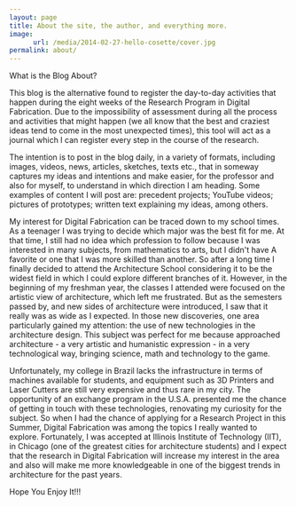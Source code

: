 ```yaml
---
layout: page
title: About the site, the author, and everything more.
image:
      url: /media/2014-02-27-hello-cosette/cover.jpg
permalink: about/
---
```


<div class="message">
  What is the Blog About?
</div>

This blog is the alternative found to register the day-to-day activities that happen during the eight weeks of the Research Program in Digital Fabrication. Due to the impossibility of assessment during all the process and activities that might happen (we all know that the best and craziest ideas tend to come in the most unexpected times), this tool will act as a journal which I can register every step in the course of the research.

The intention is to post in the blog daily, in a variety of formats, including images, videos, news, articles, sketches, texts etc., that in someway captures my ideas and intentions and make easier, for the professor and also for myself, to understand in which direction I am heading. Some examples of content I will post are: precedent projects; YouTube videos; pictures of prototypes; written text explaining my ideas, among others.

My interest for Digital Fabrication can be traced down to my school times. As a teenager I was trying to decide which major was the best fit for me. At that time, I still had no idea which profession to follow because I was interested in many subjects, from mathematics to arts, but I didn't have A favorite or one that I was more skilled than another. So after a long time I finally decided to attend the Architecture School considering it to be the widest field in which I could explore different branches of it. However, in the beginning of my freshman year, the classes I attended were focused on the artistic view of architecture, which left me frustrated. But as the semesters passed by, and new sides of architecture were introduced, I saw that it really was as wide as I expected. In those new discoveries, one area particularly gained my attention: the use of new technologies in the architecture design. This subject was perfect for me because approached architecture - a very artistic and humanistic expression - in a very technological way, bringing science, math and technology to the game.

Unfortunately, my college in Brazil lacks the infrastructure in terms of machines available for students, and equipment such as 3D Printers and Laser Cutters are still very expensive and thus rare in my city. The opportunity of an exchange program in the U.S.A. presented me the chance of getting in touch with these technologies, renovating my curiosity for the subject. So when I had the chance of applying for a Research Project in this Summer, Digital Fabrication was among the topics I really wanted to explore. Fortunately, I was accepted at Illinois Institute of Technology (IIT), in Chicago (one of the greatest cities for architecture students) and I expect that the research in Digital Fabrication will increase my interest in the area and also will make me more knowledgeable in one of the biggest trends in architecture for the past years.

Hope You Enjoy It!!!
